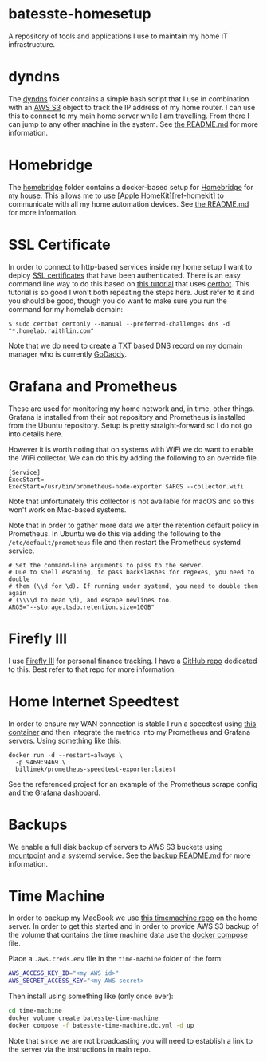 # batesste-homesetup

A repository of tools and applications I use to maintain my home IT
infrastructure.

# dyndns

The [dyndns](./dyndns) folder contains a simple bash script that I use
in combination with an [AWS S3][ref-aws-s3] object to track the IP
address of my home router. I can use this to connect to my main home
server while I am travelling. From there I can jump to any other
machine in the system. See [the README.md](./dyndns/README.md) for
more information.

# Homebridge

The [homebridge](./homebridge) folder contains a docker-based setup
for [Homebridge][ref-homebridge] for my house. This allows me to use
[Apple HomeKit][ref-homekit] to communicate with all my home
automation devices. See [the README.md](./homebridge/README.md) for
more information.

# SSL Certificate

In order to connect to http-based services inside my home setup I want
to deploy [SSL certificates][ref-ssl-certs] that have been
authenticated. There is an easy command line way to do this based on
[this tutorial][ref-ssl-tutorial] that uses
[certbot][ref-certbot]. This tutorial is so good I won't both
repeating the steps here. Just refer to it and you should be good,
though you do want to make sure you run the command for my homelab
domain:
```
$ sudo certbot certonly --manual --preferred-challenges dns -d "*.homelab.raithlin.com"
```

Note that we do need to create a TXT based DNS record on my domain
manager who is currently [GoDaddy][ref-godaddy].

# Grafana and Prometheus

These are used for monitoring my home network and, in time, other
things. Grafana is installed from their apt repository and Prometheus
is installed from the Ubuntu repository. Setup is pretty
straight-forward so I do not go into details here.

However it is worth noting that on systems with WiFi we do want to
enable the WiFi collector. We can do this by adding the following to
an override file.
```
[Service]
ExecStart=
ExecStart=/usr/bin/prometheus-node-exporter $ARGS --collector.wifi
```
Note that unfortunately this collector is not available for macOS and
so this won't work on Mac-based systems.

Note that in order to gather more data we alter the retention default
policy in Prometheus. In Ubuntu we do this via adding the following to
the ```/etc/default/prometheus``` file and then restart the Prometheus
systemd service.
```
# Set the command-line arguments to pass to the server.
# Due to shell escaping, to pass backslashes for regexes, you need to double
# them (\\d for \d). If running under systemd, you need to double them again
# (\\\\d to mean \d), and escape newlines too.
ARGS="--storage.tsdb.retention.size=10GB"
```

# Firefly III

I use [Firefly III][ref-firefly] for personal finance tracking. I have
a [GitHub repo][ref-batesste-ff] dedicated to this. Best refer to that
repo for more information.

# Home Internet Speedtest

In order to ensure my WAN connection is stable I run a speedtest using
[this container][ref-speedtest] and then integrate the metrics into my
Prometheus and Grafana servers. Using something like this:
```
docker run -d --restart=always \
  -p 9469:9469 \
  billimek/prometheus-speedtest-exporter:latest
```
See the referenced project for an example of the Prometheus scrape
config and the Grafana dashboard.

# Backups

We enable a full disk backup of servers to AWS S3 buckets using
[mountpoint][ref-mountpoint] and a systemd service. See the
[backup README.md](./backup/README.md) for more information.

# Time Machine

In order to backup my MacBook we use [this timemachine
repo][ref-time-machine] on the home server. In order to get this
started and in order to provide AWS S3 backup of the volume that
contains the time machine data use the [docker
compose](./time-machine/batesste-time-machine.yml) file.

Place a ```.aws.creds.env``` file in the ```time-machine``` folder of
the form:
```bash
AWS_ACCESS_KEY_ID="<my AWS id>"
AWS_SECRET_ACCESS_KEY="<my AWS secret>
```
Then install using something like (only once ever):
```bash
cd time-machine
docker volume create batesste-time-machine
docker compose -f batesste-time-machine.dc.yml -d up
```
Note that since we are not broadcasting you will need to establish a
link to the server via the instructions in main repo.

[ref-aws-s3]: https://aws.amazon.com/s3/
[ref-homebridge]: https://homebridge.io/
[ref-ssl-certs]: https://www.kaspersky.com/resource-center/definitions/what-is-a-ssl-certificate
[ref-ssl-tutorial]: https://ongkhaiwei.medium.com/generate-lets-encrypt-certificate-with-dns-challenge-and-namecheap-e5999a040708
[ref-certbot]: https://eff-certbot.readthedocs.io/en/latest/index.html
[ref-godaddy]: https://godaddy.com/
[ref-firefly]: https://docs.firefly-iii.org/
[ref-batesste-ff]:https://github.com/sbates130272/batesste-firefly-iii
[ref-speedtest]:https://github.com/billimek/prometheus-speedtest-exporter
[ref-mountpoint]: https://github.com/awslabs/mountpoint-s3
[ref-time-machine]: https://github.com/mbentley/docker-timemachine
